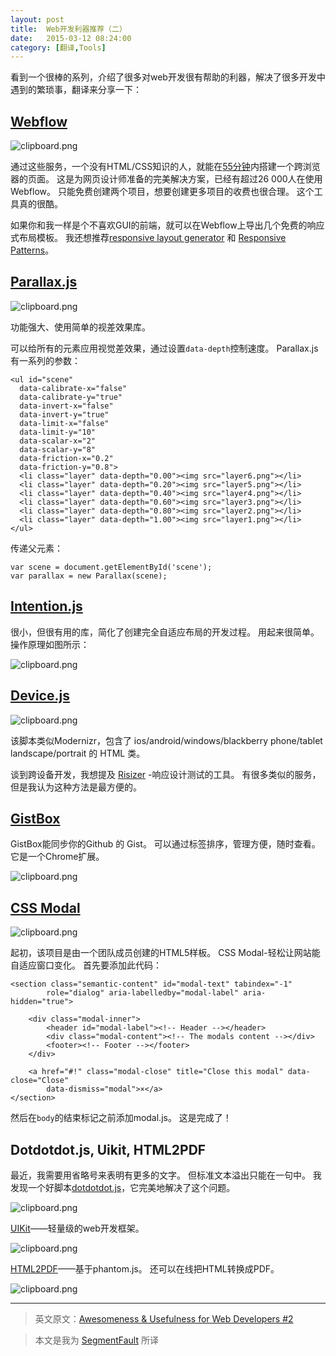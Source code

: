 ```yaml
---
layout: post
title:  Web开发利器推荐（二）
date:   2015-03-12 08:24:00
category: [翻译,Tools]
---
```

看到一个很棒的系列，介绍了很多对web开发很有帮助的利器，解决了很多开发中遇到的繁琐事，翻译来分享一下：

## [Webflow][1]

![clipboard.png](http://segmentfault.com/img/bVk2Cu)

通过这些服务，一个没有HTML/CSS知识的人，就能在[55分钟][2]内搭建一个跨浏览器的页面。 这是为网页设计师准备的完美解决方案，已经有超过26 000人在使用Webflow。 只能免费创建两个项目，想要创建更多项目的收费也很合理。 这个工具真的很酷。

如果你和我一样是个不喜欢GUI的前端，就可以在Webflow上导出几个免费的响应式布局模板。 我还想推荐[responsive layout generator][3] 和 [Responsive Patterns][4]。

<!--more-->

## [Parallax.js][5]

![clipboard.png](http://segmentfault.com/img/bVk2Da)

功能强大、使用简单的视差效果库。

可以给所有的元素应用视觉差效果，通过设置`data-depth`控制速度。 Parallax.js有一系列的参数：

    <ul id="scene"
      data-calibrate-x="false" 
      data-calibrate-y="true"  
      data-invert-x="false"     
      data-invert-y="true"  
      data-limit-x="false"
      data-limit-y="10"
      data-scalar-x="2"
      data-scalar-y="8"
      data-friction-x="0.2"
      data-friction-y="0.8"> 
      <li class="layer" data-depth="0.00"><img src="layer6.png"></li>
      <li class="layer" data-depth="0.20"><img src="layer5.png"></li>
      <li class="layer" data-depth="0.40"><img src="layer4.png"></li>
      <li class="layer" data-depth="0.60"><img src="layer3.png"></li>
      <li class="layer" data-depth="0.80"><img src="layer2.png"></li>
      <li class="layer" data-depth="1.00"><img src="layer1.png"></li>
    </ul>


传递父元素：

    var scene = document.getElementById('scene');
    var parallax = new Parallax(scene);

## [Intention.js][6]

很小，但很有用的库，简化了创建完全自适应布局的开发过程。 用起来很简单。 操作原理如图所示：

![clipboard.png](http://segmentfault.com/img/bVk2CB)

## [Device.js][7]

![clipboard.png](http://segmentfault.com/img/bVk2Db)

该脚本类似Modernizr，包含了 ios/android/windows/blackberry phone/tablet landscape/portrait 的 HTML 类。

谈到跨设备开发，我想提及 [Risizer][8] -响应设计测试的工具。 有很多类似的服务，但是我认为这种方法是最方便的。

## [GistBox][9]

GistBox能同步你的Github 的 Gist。 可以通过标签排序，管理方便，随时查看。 它是一个Chrome扩展。

![clipboard.png](http://segmentfault.com/img/bVk2CW)

## [CSS Modal][10]

![clipboard.png](http://segmentfault.com/img/bVk2Dd)

起初，该项目是由一个团队成员创建的HTML5样板。 CSS Modal-轻松让网站能自适应窗口变化。 首先要添加此代码：

    <section class="semantic-content" id="modal-text" tabindex="-1"
            role="dialog" aria-labelledby="modal-label" aria-hidden="true">
    
        <div class="modal-inner">
            <header id="modal-label"><!-- Header --></header>
            <div class="modal-content"><!-- The modals content --></div>
            <footer><!-- Footer --></footer>
        </div>
    
        <a href="#!" class="modal-close" title="Close this modal" data-close="Close"
            data-dismiss="modal">×</a>
    </section>

然后在`body`的结束标记之前添加modal.js。 这是完成了！

## Dotdotdot.js, Uikit, HTML2PDF

最近，我需要用省略号来表明有更多的文字。 但标准文本溢出只能在一句中。 我发现一个好脚本[dotdotdot.js][11]，它完美地解决了这个问题。

![clipboard.png](http://segmentfault.com/img/bVk2De)

[UIKit][12]——轻量级的web开发框架。

![clipboard.png](http://segmentfault.com/img/bVk2Df)

[HTML2PDF][13]——基于phantom.js。 还可以在线把HTML转换成PDF。

![clipboard.png](http://segmentfault.com/img/bVk2Dg)

---

> 英文原文：[Awesomeness & Usefulness for Web Developers #2][14]

> 本文是我为 [SegmentFault][15] 所译

  [1]: https://webflow.com/
  [2]: http://vimeo.com/71633297
  [3]: http://www.responsivewebcss.com/
  [4]: http://bradfrost.github.io/this-is-responsive/patterns.html
  [5]: https://github.com/wagerfield/parallax
  [6]: https://github.com/wsjdesign/intentionjs
  [7]: https://github.com/matthewhudson/device.js
  [8]: http://lab.maltewassermann.com/viewport-resizer/
  [9]: http://www.gistboxapp.com/
  [10]: https://github.com/drublic/css-modal
  [11]: http://dotdotdot.frebsite.nl/
  [12]: https://github.com/uikit/uikit
  [13]: https://github.com/Muscula/html2pdf.it
  [14]: http://ipestov.com/awesomeness-and-usefulness-for-web-developers-2/
  [15]: http://segmentfault.net/blog/news/1190000002592665

